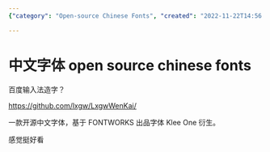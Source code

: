 ```yaml
---
{"category": "Open-source Chinese Fonts", "created": "2022-11-22T14:56:56+08:00", "date": "2022-11-22 14:56:56", "description": "LxgwWenKai is an open-source Chinese font inspired by the Klee One font, available on GitHub. It features a clean and modern appearance that is suitable for various design projects.", "modified": "2022-11-22T14:57:39+08:00", "tags": ["Open-source", "Chinese font", "LxgwWenKai", "GitHub", "Klee One font", "Font design", "Typography"], "title": "Introducing the Open-Source Chinese Font 'LxgwWenKai' Based on Klee One"}

---
```


# 中文字体 open source chinese fonts

百度输入法造字？

https://github.com/lxgw/LxgwWenKai/

一款开源中文字体，基于 FONTWORKS 出品字体 Klee One 衍生。

感觉挺好看
